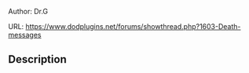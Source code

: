 Author: Dr.G

URL: https://www.dodplugins.net/forums/showthread.php?1603-Death-messages

## Description

